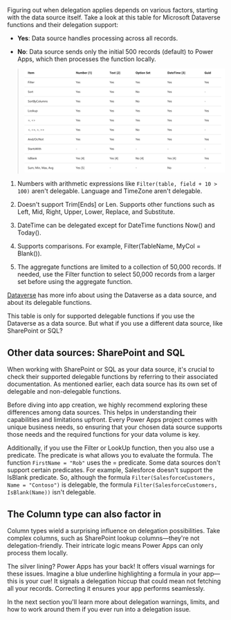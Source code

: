Figuring out when delegation applies depends on various factors, starting with the data source itself. Take a look at this table for Microsoft Dataverse functions and their delegation support:

- **Yes**: Data source handles processing across all records.

- **No**: Data source sends only the initial 500 records (default) to Power Apps, which then processes the function locally.

>![Screenshot of table with different Dataverse delegation functions.](../media/data-source-cds.png)

1. Numbers with arithmetic expressions like `Filter(table, field + 10 > 100)` aren't delegable. Language and TimeZone aren't delegable.

1. Doesn't support Trim[Ends] or Len. Supports other functions such as Left, Mid, Right, Upper, Lower, Replace, and Substitute.

1. DateTime can be delegated except for DateTime functions Now() and Today().

1. Supports comparisons. For example, Filter(TableName, MyCol = Blank()).

1. The aggregate functions are limited to a collection of 50,000 records. If needed, use the Filter function to select 50,000 records from a larger set before using the aggregate function.

[Dataverse](/connectors/commondataserviceforapps/?azure-portal=true) has more info about using the Dataverse as a data source, and about its delegable functions.

This table is only for supported delegable functions if you use the Dataverse as a data source. But what if you use a different data source, like SharePoint or SQL?

## Other data sources: SharePoint and SQL

When working with SharePoint or SQL as your data source, it's crucial to check their supported delegable functions by referring to their associated documentation. As mentioned earlier, each data source has its own set of delegable and non-delegable functions.

Before diving into app creation, we highly recommend exploring these differences among data sources. This helps in understanding their capabilities and limitations upfront. Every Power Apps project comes with unique business needs, so ensuring that your chosen data source supports those needs and the required functions for your data volume is key.

Additionally, if you use the Filter or LookUp function, then you also use a predicate. The predicate is what allows you to evaluate the formula. The function `FirstName = "Rob"` uses the = predicate. Some data sources don't support certain predicates. For example, Salesforce doesn't support the IsBlank predicate. So, although the formula `Filter(SalesforceCustomers, Name = "Contoso")` is delegable, the formula `Filter(SalesforceCustomers, IsBlank(Name))` isn't delegable.

## The Column type can also factor in

Column types wield a surprising influence on delegation possibilities. Take complex columns, such as SharePoint lookup columns—they're not delegation-friendly. Their intricate logic means Power Apps can only process them locally.

The silver lining? Power Apps has your back! It offers visual warnings for these issues. Imagine a blue underline highlighting a formula in your app—this is your cue! It signals a delegation hiccup that could mean not fetching all your records. Correcting it ensures your app performs seamlessly.

In the next section you'll learn more about delegation warnings, limits, and how to work around them if you ever run into a delegation issue.
